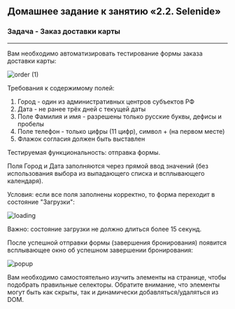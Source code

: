 ## Домашнее задание к занятию «2.2. Selenide»

### Задача - Заказ доставки карты

---

Вам необходимо автоматизировать тестирование формы заказа доставки карты:


![order (1)](https://user-images.githubusercontent.com/82658524/175645641-ca161e04-8393-4ba9-92eb-ff3dfaebaa50.png)

Требования к содержимому полей:

1. Город - один из административных центров субъектов РФ
2. Дата - не ранее трёх дней с текущей даты
3. Поле Фамилия и имя - разрешены только русские буквы, дефисы и пробелы
4. Поле телефон - только цифры (11 цифр), символ + (на первом месте)
5. Флажок согласия должен быть выставлен

Тестируемая функциональность: отправка формы.

Поля Город и Дата заполняются через прямой ввод значений (без использования выбора из выпадающего списка и всплывающего календаря).

Условия: если все поля заполнены корректно, то форма переходит в состояние "Загрузки":


![loading](https://user-images.githubusercontent.com/82658524/175646001-faa55cfb-e99e-4e69-af6d-960c84df50f2.png)

Важно: состояние загрузки не должно длиться более 15 секунд.

После успешной отправки формы (завершения бронирования) появится всплывающее окно об успешном завершении бронирования:

![popup](https://user-images.githubusercontent.com/82658524/175646121-b00599da-cdce-4ec8-b7e4-96720d5c88da.png)

Вам необходимо самостоятельно изучить элементы на странице, чтобы подобрать правильные селекторы. Обратите внимание, что элементы могут быть как скрыты, так и динамически добавляться/удаляться из DOM.
